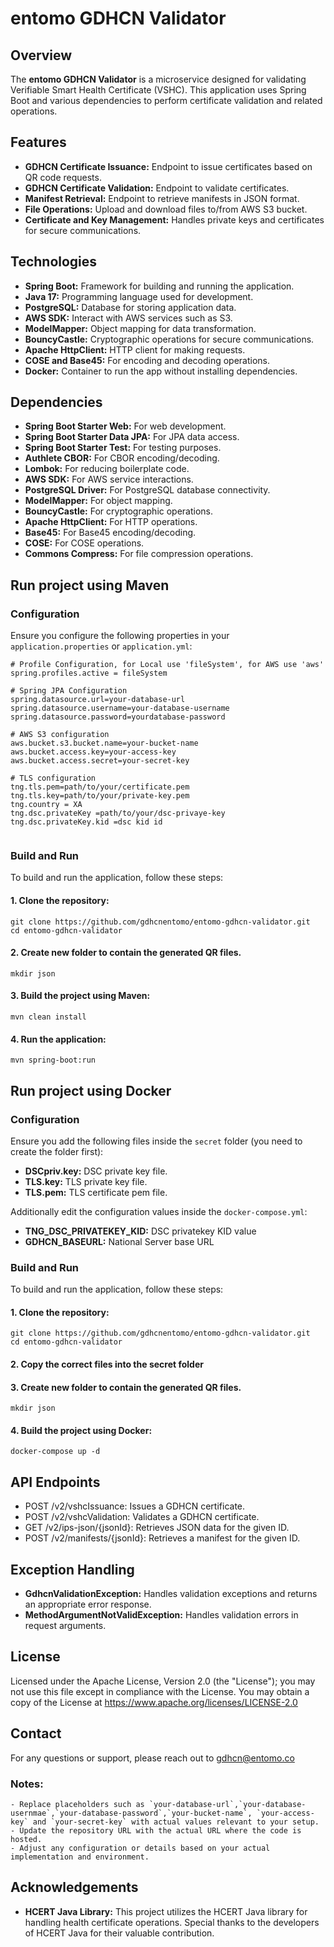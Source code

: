 # entomo GDHCN Validator

## Overview

The **entomo GDHCN Validator** is a microservice designed for validating Verifiable Smart Health Certificate (VSHC). This application uses Spring Boot and various dependencies to perform certificate validation and related operations.

## Features

- **GDHCN Certificate Issuance:** Endpoint to issue certificates based on QR code requests.
- **GDHCN Certificate Validation:** Endpoint to validate certificates.
- **Manifest Retrieval:** Endpoint to retrieve manifests in JSON format.
- **File Operations:** Upload and download files to/from AWS S3 bucket.
- **Certificate and Key Management:** Handles private keys and certificates for secure communications.

## Technologies

- **Spring Boot:** Framework for building and running the application.
- **Java 17:** Programming language used for development.
- **PostgreSQL:** Database for storing application data.
- **AWS SDK:** Interact with AWS services such as S3.
- **ModelMapper:** Object mapping for data transformation.
- **BouncyCastle:** Cryptographic operations for secure communications.
- **Apache HttpClient:** HTTP client for making requests.
- **COSE and Base45:** For encoding and decoding operations.
- **Docker:** Container to run the app without installing dependencies.

## Dependencies

- **Spring Boot Starter Web:** For web development.
- **Spring Boot Starter Data JPA:** For JPA data access.
- **Spring Boot Starter Test:** For testing purposes.
- **Authlete CBOR:** For CBOR encoding/decoding.
- **Lombok:** For reducing boilerplate code.
- **AWS SDK:** For AWS service interactions.
- **PostgreSQL Driver:** For PostgreSQL database connectivity.
- **ModelMapper:** For object mapping.
- **BouncyCastle:** For cryptographic operations.
- **Apache HttpClient:** For HTTP operations.
- **Base45:** For Base45 encoding/decoding.
- **COSE:** For COSE operations.
- **Commons Compress:** For file compression operations.

## Run project using Maven

### Configuration

Ensure you configure the following properties in your `application.properties` or `application.yml`:

```properties
# Profile Configuration, for Local use 'fileSystem', for AWS use 'aws'
spring.profiles.active = fileSystem

# Spring JPA Configuration
spring.datasource.url=your-database-url
spring.datasource.username=your-database-username
spring.datasource.password=yourdatabase-password

# AWS S3 configuration
aws.bucket.s3.bucket.name=your-bucket-name
aws.bucket.access.key=your-access-key
aws.bucket.access.secret=your-secret-key

# TLS configuration
tng.tls.pem=path/to/your/certificate.pem
tng.tls.key=path/to/your/private-key.pem
tng.country = XA
tng.dsc.privateKey =path/to/your/dsc-privaye-key
tng.dsc.privateKey.kid =dsc kid id


```
### Build and Run

To build and run the application, follow these steps:

#### 1. Clone the repository:

```properties
git clone https://github.com/gdhcnentomo/entomo-gdhcn-validator.git
cd entomo-gdhcn-validator
```
#### 2. Create new folder to contain the generated QR files.
```shell
mkdir json
```
#### 3. Build the project using Maven:
```properties
mvn clean install
```
#### 4. Run the application:
```properties
mvn spring-boot:run
```

## Run project using Docker

### Configuration

Ensure you add the following files inside the `secret` folder (you need to create the folder first):

- **DSCpriv.key:** DSC private key file.
- **TLS.key:** TLS private key file.
- **TLS.pem:** TLS certificate pem file.

Additionally edit the configuration values inside the `docker-compose.yml`:

- **TNG_DSC_PRIVATEKEY_KID:** DSC privatekey KID value
- **GDHCN_BASEURL:** National Server base URL 

### Build and Run

To build and run the application, follow these steps:

#### 1. Clone the repository:

```properties
git clone https://github.com/gdhcnentomo/entomo-gdhcn-validator.git
cd entomo-gdhcn-validator
```

#### 2. Copy the correct files into the secret folder
#### 3. Create new folder to contain the generated QR files.
```shell
mkdir json
```
#### 4. Build the project using Docker:
```shell
docker-compose up -d
```

## API Endpoints

- POST /v2/vshcIssuance: Issues a GDHCN certificate.
- POST /v2/vshcValidation: Validates a GDHCN certificate.
- GET /v2/ips-json/{jsonId}: Retrieves JSON data for the given ID.
- POST /v2/manifests/{jsonId}: Retrieves a manifest for the given ID.

## Exception Handling

- **GdhcnValidationException:** Handles validation exceptions and returns an appropriate error response.
- **MethodArgumentNotValidException:** Handles validation errors in request arguments.

## License

Licensed under the Apache License, Version 2.0 (the "License"); you may not use this file except in compliance with the License.
You may obtain a copy of the License at https://www.apache.org/licenses/LICENSE-2.0


## Contact
For any questions or support, please reach out to <a href="">gdhcn@entomo.co</a>


### Notes:
```properties
- Replace placeholders such as `your-database-url`,`your-database-usernmae`,`your-database-password`,`your-bucket-name`, `your-access-key` and `your-secret-key` with actual values relevant to your setup.
- Update the repository URL with the actual URL where the code is hosted.
- Adjust any configuration or details based on your actual implementation and environment.
```

## Acknowledgements

- **HCERT Java Library:** This project utilizes the HCERT Java library for handling health certificate operations. Special thanks to the developers of HCERT Java for their valuable contribution.
